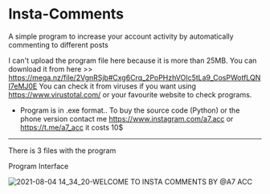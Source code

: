 # Insta-Comments
A simple program to increase your account activity by automatically commenting to different posts

I can't upload the program file here because it is more than 25MB. You can download it from here >> https://mega.nz/file/2VgnRSjb#Cxg6Crq_2PoPHzhVOIc5tLa9_CosPWotfLQNI7eMJ0E
You can check it from viruses if you want using https://www.virustotal.com/ or your favourite website to check programs.

- Program is in .exe format.. To buy the source code (Python) or the phone version contact me https://www.instagram.com/a7.acc or https://t.me/a7_acc it costs 10$

-----------------------------------------------------------------------------------------------------------------------------------------------------------------------------------

There is 3 files with the program 


Program Interface

![2021-08-04 14_34_20-WELCOME TO INSTA COMMENTS BY @A7 ACC](https://user-images.githubusercontent.com/58238467/128181831-f34fe0e7-68ac-427a-8f81-ba7c20d98407.png)


